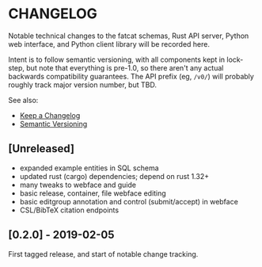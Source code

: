 
# CHANGELOG

Notable technical changes to the fatcat schemas, Rust API server, Python web
interface, and Python client library will be recorded here.

Intent is to follow semantic versioning, with all components kept in lock-step,
but note that everything is pre-1.0, so there aren't any actual backwards
compatibility guarantees. The API prefix (eg, `/v0/`) will probably roughly
track major version number, but TBD.

See also:

- [Keep a Changelog](https://keepachangelog.com/en/1.0.0/)
- [Semantic Versioning](https://semver.org/spec/v2.0.0.html)

## [Unreleased]

- expanded example entities in SQL schema
- updated rust (cargo) dependencies; depend on rust 1.32+
- many tweaks to webface and guide
- basic release, container, file webface editing
- basic editgroup annotation and control (submit/accept) in webface
- CSL/BibTeX citation endpoints

## [0.2.0] - 2019-02-05

First tagged release, and start of notable change tracking.
